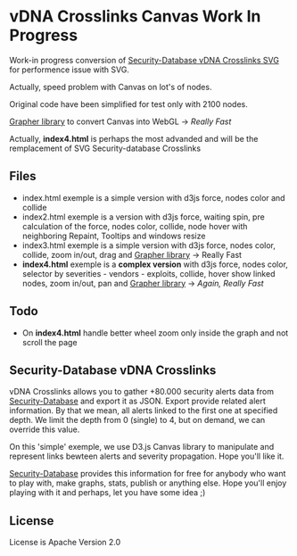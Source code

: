 vDNA Crosslinks Canvas Work In Progress
====================

Work-in progress conversion of [Security-Database vDNA Crosslinks SVG](https://github.com/security-database/vdna-crosslinks) for performence issue with SVG.

Actually, speed problem with Canvas on lot's of nodes.

Original code have been simplified for test only with 2100 nodes.

[Grapher library](https://github.com/ayasdi/grapher) to convert Canvas into WebGL -> *Really Fast*

Actually, **index4.html** is perhaps the most advanded and will be the remplacement of SVG Security-database Crosslinks

Files
---

- index.html exemple is a simple version with d3js force, nodes color and collide
- index2.html exemple is a version with d3js force, waiting spin, pre calculation of the force, nodes color, collide, node hover with neighboring Repaint, Tooltips and windows resize
- index3.html exemple is a simple version with d3js force, nodes color, collide, zoom in/out, drag and [Grapher library](https://github.com/ayasdi/grapher) -> Really Fast
- **index4.html** exemple is a **complex version** with d3js force, nodes color, selector by severities - vendors - exploits, collide, hover show linked nodes, zoom in/out, pan and [Grapher library](https://github.com/ayasdi/grapher) -> *Again, Really Fast*

Todo
----

- On **index4.html** handle better wheel zoom only inside the graph and not scroll the page

Security-Database vDNA Crosslinks
-------------------

vDNA Crosslinks allows you to gather +80.000 security alerts data from [Security-Database](https://www.security-database.com) and export it as JSON. Export provide related alert information. By that we mean, all alerts linked to the first one at specified depth. We limit the depth from 0 (single) to 4, but on demand, we can override this value.

On this 'simple' exemple, we use D3.js Canvas library to manipulate and represent links bewteen alerts and severity propagation. Hope you'll like it.

[Security-Database](https://www.security-database.com) provides this information for free for anybody who want to play with, make graphs, stats, publish or anything else. Hope you'll enjoy playing with it and perhaps, let you have some idea ;)

License
-------

License is Apache Version 2.0